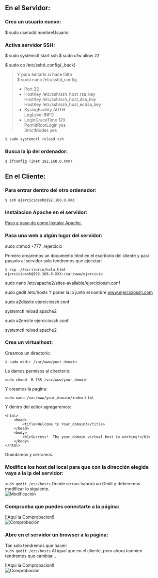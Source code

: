 ## En el Servidor: 

### Crea un usuario nuevo:

$ sudo useradd nombreUsuario

### Activa servidor SSH: 

$ sudo systemctl start ssh
$ sudo ufw allow 22

$ sudo cp /etc/sshd_config{,.back}  
> Y para editarlo si hace falta  
> $ sudo nano /etc/sshd_config  
> - Port 22  
> - HostKey /etc/ssh/ssh_host_rsa_key  
  HostKey /etc/ssh/ssh_host_dsa_key  
  HostKey /etc/ssh/ssh_host_ecdsa_key  
> - SyslogFacility AUTH  
  LogLevel INFO  
> - LoginGraceTime 120  
  PermitRootLogin yes  
  StrictModes yes
  
```  
$ sudo systemctl reload ssh
```  

### Busca la ip del ordenador:
```  
$ ifconfig (inet 192.168.0.XXX)
```  

## En el Cliente: 

### Para entrar dentro del otro ordenador: 
```  
$ ssh ejerciciossh@192.168.0.XXX
```  
### Instalacion Apache en el servidor:  
[Paso a paso de como Instalar Apache.](https://github.com/PauMadu/Tema-3/blob/main/MemoriasApache.md)

### Pasa una web a algún lugar del servidor: 
sudo chmod +777 ./ejercicio

Primero crearemos un documento.html en el escritorio del cliente y para pasarlo al servidor solo tendremos que ejecutar:
``` 
$ scp ./Escritorio/hola.html ejerciciossh@192.168.0.XXX:/var/www/ejercicio
``` 

sudo nano /etc/apache2/sites-available/ejerciciossh.conf

sudo gedit /etc/hosts
Y poner la ip junto el nombre www.ejerciciossh.com

sudo a2dissite ejerciciossh.conf

systemctl reload apache2

sudo a2ensite ejerciciossh.conf

systemctl reload apache2


### Crea un virtualhost: 

Creamos un directorio:  
```  
$ sudo mkdir /var/www/your_domain 
```  
Le damos permisos al directorio:  
``` 
sudo chmod -R 755 /var/www/your_domain  
``` 
Y creamos la pagina:
``` 
sudo nano /var/www/your_domain/index.html
``` 
Y dentro del editor agregaremos:  
``` 
<html>
    <head>
        <title>Welcome to Your_domain!</title>
    </head>
    <body>
        <h1>Success!  The your_domain virtual host is working!</h1>
    </body>
</html>
``` 
Guardamos y cerramos.

### Modifica los host del local para que con la dirección elegida vaya a la ip del servidor: 

```sudo gedit /etc/hosts```
Donde se nos habrirá un Gedit y deberemos modificar lo siguiente.  
![Modificación](https://github.com/PauMadu/Tema-4/blob/main/hosts.png)

### Comprueba que puedes conectarte a la página:  
!!Aqui la Comprobacion!!  
![Comprobación](https://github.com/PauMadu/Tema-4/blob/main/Comprobacion.png)

### Abre en el servidor un browser a la página: 
Tan solo tendremos que hacer:  
```sudo gedit /etc/hosts```
Al igual que en el cliente, pero ahora tambien tendremos que cambiar...  
![]()

!!Aqui la Comprobacion!!  
![Comprobación](https://github.com/PauMadu/Tema-4/blob/main/Comprobacion.png)

